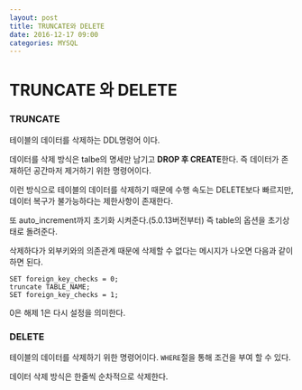 ```yaml
---
layout: post
title: TRUNCATE와 DELETE
date: 2016-12-17 09:00
categories: MYSQL
---
```




# TRUNCATE 와 DELETE

### TRUNCATE

테이블의 데이터를 삭제하는 DDL명령어 이다.

데이터를 삭제 방식은 talbe의 명세만 남기고 **DROP 후 CREATE**한다. 즉 데이터가 존재하던 공간마저 제거하기 위한 명령어이다.

이런 방식으로 테이블의 데이터를 삭제하기 때문에 수행 속도는 DELETE보다 빠르지만, 데이터 복구가 불가능하다는 제한사항이 존재한다. 

또 auto_increment까지 초기화 시켜준다.(5.0.13버전부터) 즉 table의 옵션을 초기상태로 돌려준다.

삭제하다가 외부키와의 의존관계 때문에 삭제할 수 없다는 메시지가 나오면 다음과 같이하면 된다.

```
SET foreign_key_checks = 0; 
truncate TABLE_NAME;
SET foreign_key_checks = 1;
```

0은 해제 1은 다시 설정을 의미한다.

### DELETE 

테이블의 데이터를 삭제하기 위한 명령어이다. `WHERE`절을 통해 조건을 부여 할 수 있다. 

데이터 삭제 방식은 한줄씩 순차적으로 삭제한다. 
